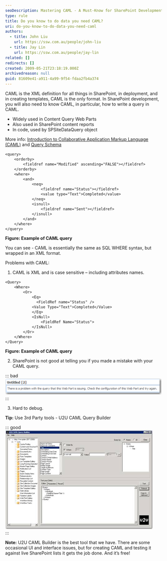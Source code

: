 ```yaml
---
seoDescription: Mastering CAML - A Must-Know for SharePoint Development Discover how to create powerful queries and templates using Collaborative Application Markup Language (CAML), a crucial skill for SharePoint development.
type: rule
title: Do you know to do data you need CAML?
uri: do-you-know-to-do-data-you-need-caml
authors:
  - title: John Liu
    url: https://ssw.com.au/people/john-liu
  - title: Jay Lin
    url: https://ssw.com.au/people/jay-lin
related: []
redirects: []
created: 2009-05-21T23:18:19.000Z
archivedreason: null
guid: 81609e41-a911-4a99-9f54-fdaa2fb4a374
---
```


CAML is the XML definition for all things in SharePoint, in deployment, and in creating templates, CAML is the only format.
In SharePoint development, you will also need to know CAML, in particular, how to write a query in CAML.

* Widely used in Content Query Web Parts
* Also used in SharePoint content reports
* In code, used by SPSiteDataQuery object

<!--endintro-->

More info: [Introduction to Collaborative Application Markup Language (CAML)](https://docs.microsoft.com/en-us/sharepoint/dev/schema/introduction-to-collaborative-application-markup-language-caml?redirectedfrom=MSDN&WT.mc_id=DP-MVP-33518) and [Query Schema](https://docs.microsoft.com/en-us/sharepoint/dev/schema/query-schema?redirectedfrom=MSDN&WT.mc_id=DP-MVP-33518)

```caml
<query>
    <orderby>
        <fieldref name="Modified" ascending="FALSE"></fieldref>
    </orderby>
    <where>
        <and>
            <neq>
                <fieldref name="Status"></fieldref>
                <value type="Text">Completed</value>
            </neq>
            <isnull>
                <fieldref name="Sent"></fieldref>
            </isnull>
        </and>
    </where>
</query>
```

**Figure: Example of CAML query**

You can see - CAML is essentially the same as SQL WHERE syntax, but wrapped in an XML format.

Problems with CAML:

1. CAML is XML and is case sensitive – including attributes names.

```caml
<Query>
    <Where>
        <Or>
            <Eq>
              <FieldRef name="Status" />
            <Value Type="Text">Completed</Value>
            </Eq>
            <IsNull>
                <FieldRef Name="Status">
            </IsNull>
        </Or>
    </Where>
</Query>
```

**Figure: Example of CAML query**

2. SharePoint is not good at telling you if you made a mistake with your CAML query.

::: bad  
![Figure: Debug error message](CAMLError.png)  
:::

3. Hard to debug.

**Tip:** Use 3rd Party tools - U2U CAML Query Builder

::: good  
![Figure: U2U CAML Query Builder](U2U.png)  
:::

**Note:** U2U CAML Builder is the best tool that we have. There are some occasional UI and interface issues, but for creating CAML and testing it against live SharePoint lists it gets the job done. And it’s free!
